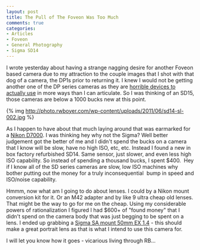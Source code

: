 ```yaml
---
layout: post
title: The Pull of The Foveon Was Too Much
comments: true
categories:
- Articles
- Foveon
- General Photography
- Sigma SD14
---
```

I wrote yesterday about having a strange nagging desire for another Foveon based camera due to my attraction to the couple images that I shot with that dog of a camera, the DP1s prior to returning it. I knew I would not be getting another one of the DP series cameras as they are <a href="http://photo.rwboyer.com/2011/01/31/cameras-i-wanted-to-love-but-couldnt/">horrible devices to actually use</a> in more ways than I can articulate. So I was thinking of an SD15, those cameras are below a 1000 bucks new at this point.

{% img http://photo.rwboyer.com/wp-content/uploads/2011/06/sd14-sl-002.jpg %}

As I happen to have about that much laying around that was earmarked for a <a href="http://www.amazon.com/gp/product/B0042X9LC4/ref=as_li_ss_tl?ie=UTF8&amp;tag=rbde-20&amp;linkCode=as2&amp;camp=217145&amp;creative=399369&amp;creativeASIN=B0042X9LC4">Nikon D7000</a>. I was thinking hey why not the Sigma? Well better judgement got the better of me and I didn't spend the bucks on a camera that I know will be slow, have no high ISO, etc, etc. Instead I found a new in box factory refurbished SD14. Same sensor, just slower, and even less high ISO capability. So instead of spending a thousand bucks, I spent $400.  Hey if I know all of the SD series cameras are slow, low ISO machines why bother putting out the money for a truly inconsequential  bump in speed and ISO/noise capability.

Hmmm, now what am I going to do about lenses. I could by a Nikon mount conversion kit for it. Or an M42 adapter and by like 9 ultra cheap old lenses. That might be the way to go for me on the cheap. Using my considerable powers of rationalization I figured I had $600+ of "found money" that I didn't spend on the camera body that was just begging to be spent on a lens. I ended up grabbing a <a href="http://www.amazon.com/gp/redirect.html?ie=UTF8&amp;location=http%3A%2F%2Fwww.amazon.com%2Fs%3Fie%3DUTF8%26x%3D0%26ref_%3Dnb_sb_noss%26y%3D0%26field-keywords%3Dsigma%252050mm%25201.4%2520EX%26url%3Dsearch-alias%253Daps%23&amp;tag=rbde-20&amp;linkCode=ur2&amp;camp=1789&amp;creative=390957">Sigma SA mount 50mm EX 1.4</a> - this should make a great portrait lens as that is what I intend to use this camera for.

I will let you know how it goes - vicarious living through RB...